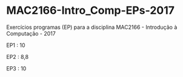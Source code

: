 # MAC2166-Intro_Comp-EPs-2017
Exercícios programas (EP) para a disciplina MAC2166 - Introdução à Computação - 2017

EP1 : 10

EP2 : 8,8

EP3 : 10